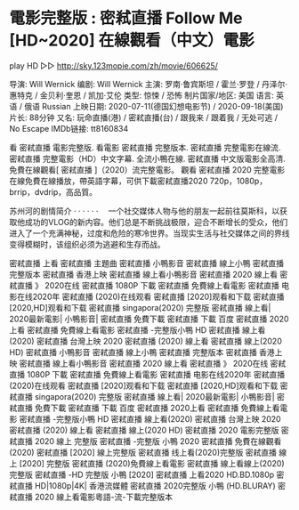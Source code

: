 # 電影完整版 : 密弒直播 Follow Me [HD~2020] 在線觀看（中文）電影

play HD ▷▷ http://sky.123mopie.com/zh/movie/606625/

导演: Will Wernick
编剧: Will Wernick
主演: 罗南·鲁宾斯坦 / 霍兰·罗登 / 丹泽尔·惠特克 / 金贝利·奎恩 / 凯加·艾伦
类型: 惊悚 / 恐怖
制片国家/地区: 美国
语言: 英语 / 俄语 Russian
上映日期: 2020-07-11(德国幻想电影节) / 2020-09-18(美国)
片长: 88分钟
又名: 玩命直播(港) / 密弒直播(台) / 跟我来 / 跟着我 / 无处可逃 / No Escape
IMDb链接: tt8160834

看 密弒直播 電影完整版. 看電影 密弒直播 完整版本. 密弒直播 完整電影在線流. 密弒直播 完整電影（HD）中文字幕. 全流小鴨在線. 密弒直播 中文版電影全高清.免費在線觀看[ 密弒直播 ]（2020）流完整電影。 觀看 密弒直播 2020 完整電影在線免費在線播放，帶英語字幕，可供下載密弒直播2020 720p，1080p，brrip，dvdrip，高品質。

苏州河的剧情简介 · · · · · ·
　一个社交媒体人物与他的朋友一起前往莫斯科，以获取他成功的VLOG的新内容。他们总是不断挑战极限，迎合不断增长的受众，他们进入了一个充满神秘，过度和危险的寒冷世界。当现实生活与社交媒体之间的界线变得模糊时，该组织必须为逃避和生存而战。


密弒直播 上看
密弒直播 主題曲
密弒直播 小鴨影音
密弒直播 線上小鴨
密弒直播 完整版本
密弒直播 香港上映
密弒直播 線上看小鴨影音
密弒直播 2020 線上看
密弒直播 》 2020在线
密弒直播 1080P 下載
密弒直播 免費線上看電影
密弒直播 电影在线2020年
密弒直播 (2020)在线观看
密弒直播 [2020]观看和下载
密弒直播 [2020,HD]观看和下载
密弒直播 singapora(2020) 完整版
密弒直播 線上看| 2020最新電影| 小鴨影音|
密弒直播 免費下載
密弒直播 下載 百度
密弒直播 2020上看
密弒直播 免費線上看電影
密弒直播 -完整版小鴨 HD
密弒直播 線上看(2020)
密弒直播 台灣上映 2020
密弒直播 (2020) 線上看
密弒直播 線上(2020 HD)
密弒直播 小鴨影音
密弒直播 線上小鴨
密弒直播 完整版本
密弒直播 香港上映
密弒直播 線上看小鴨影音
密弒直播 2020 線上看
密弒直播 》 2020在线
密弒直播 1080P 下載
密弒直播 免費線上看電影
密弒直播 电影在线2020年
密弒直播 (2020)在线观看
密弒直播 [2020]观看和下载
密弒直播 [2020,HD]观看和下载
密弒直播 singapora(2020) 完整版
密弒直播 線上看| 2020最新電影| 小鴨影音|
密弒直播 免費下載
密弒直播 下載 百度
密弒直播 2020上看
密弒直播 免費線上看電影
密弒直播 -完整版小鴨 HD
密弒直播 線上看(2020)
密弒直播 台灣上映 2020
密弒直播 (2020) 線上看
密弒直播 線上(2020 HD)
密弒直播 2020 電影完整版
密弒直播 2020 線上 完整版
密弒直播 -完整版 小鴨 2020
密弒直播 免費在線觀看(2020)
密弒直播 [2020] 線上完整版
密弒直播 线上看(2020)完整版
密弒直播 線上 [2020] 完整版
密弒直播 (2020)免費線上看電影
密弒直播 線上看線上(2020)完整版
密弒直播 -HD 完整版 小鴨 [2020]
密弒直播 上看2020 HD.BD.1080p
密弒直播 HD|1080p|4K| 香港流媒體
密弒直播 2020完整版 小鴨 (HD.BLURAY)
密弒直播 2020 線上看電影粵語-流-下載完整版本
